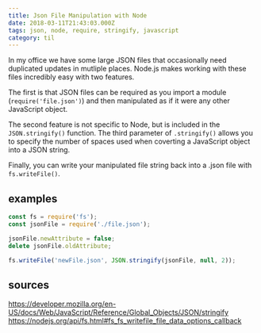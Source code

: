 ```yaml
---
title: Json File Manipulation with Node
date: 2018-03-11T21:43:03.000Z
tags: json, node, require, stringify, javascript
category: til
---
```


In my office we have some large JSON files that occasionally need duplicated updates in mutliple places. Node.js makes working with these files incredibly easy with two features.

The first is that JSON files can be required as you import a module (`require('file.json')`) and then manipulated as if it were any other JavaScript object.

The second feature is not specific to Node, but is included in the `JSON.stringify()` function. The third parameter of `.stringify()` allows you to specify the number of spaces used when coverting a JavaScript object into a JSON string.

Finally, you can write your manipulated file string back into a .json file with `fs.writeFile()`.

## examples

```javascript
const fs = require('fs');
const jsonFile = require('./file.json');

jsonFile.newAttribute = false;
delete jsonFile.oldAttribute;

fs.writeFile('newFile.json', JSON.stringify(jsonFile, null, 2));
```

## sources

https://developer.mozilla.org/en-US/docs/Web/JavaScript/Reference/Global_Objects/JSON/stringify
https://nodejs.org/api/fs.html#fs_fs_writefile_file_data_options_callback
